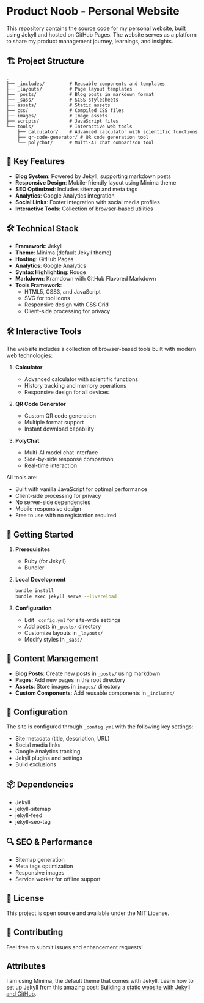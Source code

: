 # Product Noob - Personal Website

This repository contains the source code for my personal website, built using Jekyll and hosted on GitHub Pages. The website serves as a platform to share my product management journey, learnings, and insights.

## 🏗️ Project Structure

```
.
├── _includes/         # Reusable components and templates
├── _layouts/          # Page layout templates
├── _posts/            # Blog posts in markdown format
├── _sass/             # SCSS stylesheets
├── assets/            # Static assets
├── css/               # Compiled CSS files
├── images/            # Image assets
├── scripts/           # JavaScript files
└── tools/             # Interactive web tools
    ├── calculator/    # Advanced calculator with scientific functions
    ├── qr-code-generator/ # QR code generation tool
    └── polychat/      # Multi-AI chat comparison tool
```

## 🚀 Key Features

- **Blog System**: Powered by Jekyll, supporting markdown posts
- **Responsive Design**: Mobile-friendly layout using Minima theme
- **SEO Optimized**: Includes sitemap and meta tags
- **Analytics**: Google Analytics integration
- **Social Links**: Footer integration with social media profiles
- **Interactive Tools**: Collection of browser-based utilities

## 🛠️ Technical Stack

- **Framework**: Jekyll
- **Theme**: Minima (default Jekyll theme)
- **Hosting**: GitHub Pages
- **Analytics**: Google Analytics
- **Syntax Highlighting**: Rouge
- **Markdown**: Kramdown with GitHub Flavored Markdown
- **Tools Framework**: 
  - HTML5, CSS3, and JavaScript
  - SVG for tool icons
  - Responsive design with CSS Grid
  - Client-side processing for privacy

## 🛠️ Interactive Tools

The website includes a collection of browser-based tools built with modern web technologies:

1. **Calculator**
   - Advanced calculator with scientific functions
   - History tracking and memory operations
   - Responsive design for all devices

2. **QR Code Generator**
   - Custom QR code generation
   - Multiple format support
   - Instant download capability

3. **PolyChat**
   - Multi-AI model chat interface
   - Side-by-side response comparison
   - Real-time interaction

All tools are:
- Built with vanilla JavaScript for optimal performance
- Client-side processing for privacy
- No server-side dependencies
- Mobile-responsive design
- Free to use with no registration required

## 🚀 Getting Started

1. **Prerequisites**
   - Ruby (for Jekyll)
   - Bundler

2. **Local Development**
   ```bash
   bundle install
   bundle exec jekyll serve --livereload
   ```

3. **Configuration**
   - Edit `_config.yml` for site-wide settings
   - Add posts in `_posts/` directory
   - Customize layouts in `_layouts/`
   - Modify styles in `_sass/`

## 📝 Content Management

- **Blog Posts**: Create new posts in `_posts/` using markdown
- **Pages**: Add new pages in the root directory
- **Assets**: Store images in `images/` directory
- **Custom Components**: Add reusable components in `_includes/`

## 🔧 Configuration

The site is configured through `_config.yml` with the following key settings:
- Site metadata (title, description, URL)
- Social media links
- Google Analytics tracking
- Jekyll plugins and settings
- Build exclusions

## 📦 Dependencies

- Jekyll
- jekyll-sitemap
- jekyll-feed
- jekyll-seo-tag

## 🔍 SEO & Performance

- Sitemap generation
- Meta tags optimization
- Responsive images
- Service worker for offline support

## 📄 License

This project is open source and available under the MIT License.

## 🤝 Contributing

Feel free to submit issues and enhancement requests!

## Attributes

I am using Minima, the default theme that comes with Jekyll.
Learn how to set up Jekyll from this amazing post:
[Building a static website with Jekyll and GitHub](https://programminghistorian.org/en/lessons/building-static-sites-with-jekyll-github-pages). 


<!-- Comments on using Github Pages using Visual Studio Code: -->
<!--  bundle exec jekyll serve --livereload -->